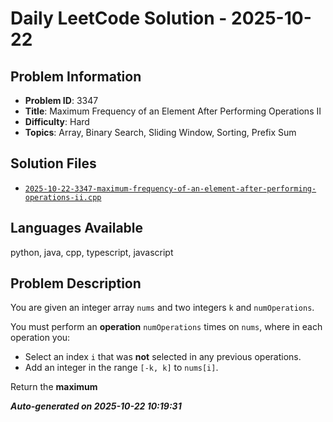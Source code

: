# Daily LeetCode Solution - 2025-10-22

## Problem Information
- **Problem ID**: 3347
- **Title**: Maximum Frequency of an Element After Performing Operations II
- **Difficulty**: Hard
- **Topics**: Array, Binary Search, Sliding Window, Sorting, Prefix Sum

## Solution Files
- [`2025-10-22-3347-maximum-frequency-of-an-element-after-performing-operations-ii.cpp`](solutions/2025/10/2025-10-22-3347-maximum-frequency-of-an-element-after-performing-operations-ii.cpp)

## Languages Available
python, java, cpp, typescript, javascript

## Problem Description
<p>You are given an integer array <code>nums</code> and two integers <code>k</code> and <code>numOperations</code>.</p>

<p>You must perform an <strong>operation</strong> <code>numOperations</code> times on <code>nums</code>, where in each operation you:</p>

<ul>
	<li>Select an index <code>i</code> that was <strong>not</strong> selected in any previous operations.</li>
	<li>Add an integer in the range <code>[-k, k]</code> to <code>nums[i]</code>.</li>
</ul>

<p>Return the <strong>maximum</stron...

---
*Auto-generated on 2025-10-22 10:19:31*
